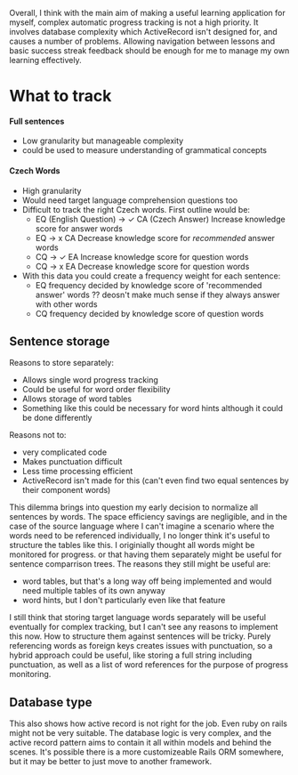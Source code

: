 Overall, I think with the main aim of making a useful learning application for myself, complex automatic progress tracking is not a high priority.
It involves database complexity which ActiveRecord isn't designed for, and causes a number of problems. Allowing navigation between lessons
and basic success streak feedback should be enough for me to manage my own learning effectively.

# What to track


#### Full sentences
  * Low granularity but manageable complexity
  * could be used to measure understanding of grammatical concepts
    
#### Czech Words
  * High granularity
  * Would need target language comprehension questions too 
  * Difficult to track the right Czech words. First outline would be:
    * EQ (English Question) -> ✓ CA (Czech Answer) Increase knowledge score for answer words
    * EQ -> x CA Decrease knowledge score for *recommended* answer words
    * CQ -> ✓ EA Increase knowledge score for question words
    * CQ -> x EA Decrease knowledge score for question words
  * With this data you could create a frequency weight for each sentence:
    * EQ frequency decided by knowledge score of 'recommended answer' words ?? deosn't make much sense if they always answer with other words
    * CQ frequency decided by knowledge score of question words
    
## Sentence storage
Reasons to store separately:

  * Allows single word progress tracking
  * Could be useful for word order flexibility
  * Allows storage of word tables
  * Something like this could be necessary for word hints although it could be done differently
  
Reasons not to:

  * very complicated code
  * Makes punctuation difficult
  * Less time processing efficient
  * ActiveRecord isn't made for this (can't even find two equal sentences by their component words)

This dilemma brings into question my early decision to normalize all sentences by words. The space efficiency savings are negligible, 
and in the case of the source language where I can't imagine a scenario where the words need to be referenced individually, I no longer think
it's useful to structure the tables like this. I originially thought all words might be monitored for progress. or that having them separately
might be useful for sentence comparrison trees. The reasons they still might be useful are: 

  * word tables, but that's a long way off being implemented and would need multiple tables of its own anyway
  * word hints, but I don't particularly even like that feature

I still think that storing target language words separately will be useful eventually for complex tracking, but I can't see any reasons to 
implement this now. How to structure them against sentences will be tricky. Purely referencing words as foreign keys creates issues with
punctuation, so a hybrid approach could be useful, like storing a full string including punctuation, as well as a list of word references for the
purpose of progress monitoring.


## Database type

This also shows how active record is not right for the job. Even ruby on rails might not be very suitable. The database logic is very complex, and
the active record pattern aims to contain it all within models and behind the scenes. It's possible there is a more customizeable Rails ORM somewhere, but
it may be better to just move to another framework. 